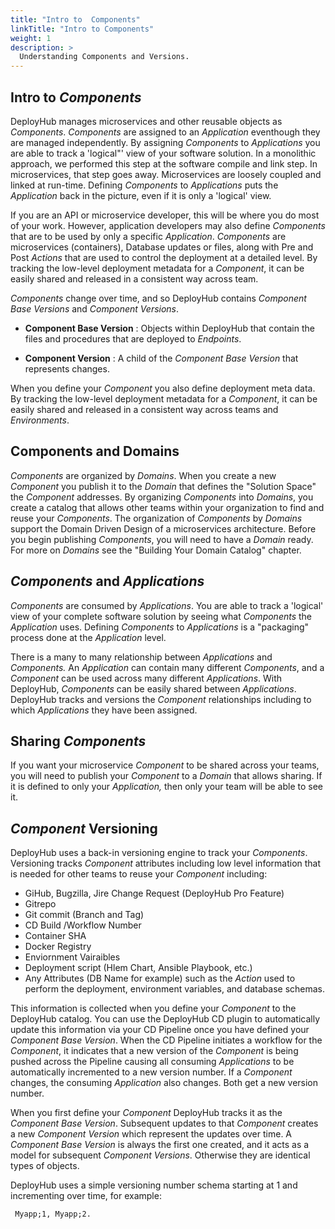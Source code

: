 ```yaml
---
title: "Intro to  Components"
linkTitle: "Intro to Components"
weight: 1
description: >
  Understanding Components and Versions.
---
```


## Intro to _Components_

DeployHub manages microservices and other reusable objects as _Components_.  _Components_ are assigned to an _Application_ eventhough they are managed independently.  By assigning _Components_ to _Applications_ you are able to track a 'logical"' view of your software solution.  In a monolithic approach, we performed this step at the software compile and link step. In microservices, that step goes away. Microservices are loosely coupled and linked at run-time. Defining _Components_ to _Applications_ puts the _Application_ back in the picture, even if it is only a 'logical' view.

If you are an API or microservice developer, this will be where you do most of your work. However, application developers may also define _Components_ that are to be used by only a specific _Application_. _Components_ are microservices (containers), Database updates or files, along with Pre and Post _Actions_ that are used to control the deployment at a detailed level. By tracking the low-level deployment metadata for a _Component_, it can be easily shared and released in a consistent way across team.

_Components_ change over time, and so DeployHub contains _Component Base Versions_ and _Component Versions_.

- **Component Base Version** : Objects within DeployHub that contain the files and procedures that are deployed to _Endpoints_.

- **Component Version** : A child of the _Component Base Version_ that represents changes.

When you define your _Component_ you also define deployment meta data. By tracking the low-level deployment metadata for a _Component_, it can be easily shared and released in a consistent way across teams and _Environments_.

## Components and Domains

_Components_ are organized by _Domains_. When you create a new _Component_ you publish it to the _Domain_ that defines the "Solution Space" the _Component_ addresses.  By organizing _Components_ into _Domains_, you create a catalog that allows other teams within your organization to find and reuse your _Components_. The organization of _Components_ by _Domains_ support the Domain Driven Design of a microservices architecture. Before you begin publishing _Components_, you will need to have a _Domain_ ready.  For more on _Domains_ see the "Building Your Domain Catalog" chapter.

## _Components_ and _Applications_

_Components_ are consumed by _Applications_. You are able to track a 'logical' view of your complete software solution by seeing what _Components_ the _Application_ uses.  Defining _Components_ to _Applications_ is a "packaging" process done at the _Application_ level.

There is a many to many relationship between _Applications_ and _Components._ An _Application_ can contain many different _Components_, and a _Component_ can be used across many different _Applications_. With DeployHub, _Components_ can be easily shared between _Applications_. DeployHub tracks and versions the _Component_ relationships including to which _Applications_ they have been assigned.

## Sharing _Components_

If you want your microservice _Component_ to be shared across your teams, you will need to publish your _Component_ to a _Domain_ that allows sharing. If it is defined to only your _Application,_ then only your team will be able to see it.

## _Component_ Versioning

DeployHub uses a back-in versioning engine to track your _Components_. Versioning tracks _Component_ attributes including low level information that is needed for other teams to reuse your _Component_ including:

- GiHub, Bugzilla, Jire Change Request (DeployHub Pro Feature)
- Gitrepo
- Git commit (Branch and Tag)
- CD Build /Workflow Number
- Container SHA
- Docker Registry
- Enviornment Vairaibles
- Deployment script (Hlem Chart, Ansible Playbook, etc.)
- Any Attributes (DB Name for example) such as the _Action_ used to perform the deployment, environment variables, and database schemas.

This information is collected when you define your _Component_ to the DeployHub catalog. You can use the DeployHub CD plugin to automatically update this information via your CD Pipeline once you have defined your _Component Base Version_. When the CD Pipeline initiates a workflow for the _Component_, it indicates that a new version of the _Component_ is being pushed across the Pipeline causing all consuming _Applications_ to be automatically incremented to a new version number.  If a _Component_ changes, the consuming _Application_ also changes.  Both get a new version number.

When you first define your _Component_ DeployHub tracks it as the _Component Base Version_. Subsequent updates to that _Component_ creates a new _Component Version_ which represent the updates over time. A _Component Base Version_ is always the first one created, and it acts as a model for subsequent _Component Versions_. Otherwise they are identical types of objects.

DeployHub uses a simple versioning number schema starting at 1 and incrementing over time, for example:

```
 Myapp;1, Myapp;2.
```
